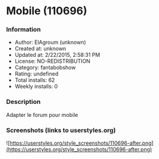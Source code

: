 # Mobile (110696)

### Information
- Author: ElAgroum (unknown)
- Created at: unknown
- Updated at: 2/22/2015, 2:58:31 PM
- License: NO-REDISTRIBUTION
- Category: fantabobshow
- Rating: undefined
- Total installs: 62
- Weekly installs: 0


### Description
Adapter le forum pour mobile


### Screenshots (links to userstyles.org)
![https://userstyles.org/style_screenshots/110696-after.png](https://userstyles.org/style_screenshots/110696-after.png)


